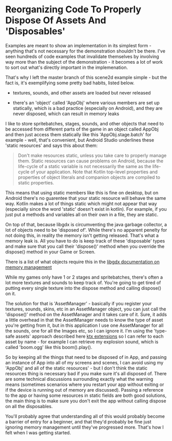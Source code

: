 # Reorganizing Code To Properly Dispose Of Assets And 'Disposables'

Examples are meant to show an implementation in its simplest form - anything that's not necessary for the demonstration shouldn't be there. 
I've seen hundreds of code examples that invalidate themselves by involving way more than the subject of the demonstration - it becomes a lot 
of work to sort out what's directly important in the implemenation.

That's why I left the master branch of this scene2d example simple - but the fact is, it's exemplifying some pretty bad habits, listed below.

- textures, sounds, and other assets are loaded but never released

- there's an 'object' called 'AppObj' where various members are set up statically, which is a bad practice (especially on Android), and they 
are never disposed, which can result in memory leaks

I like to store spritebatches, stages, sounds, and other objects that need to be accessed from different parts of the game in an object called 
AppObj and then just access them statically like this 'AppObj.stage.batch' for example - well, that's convenient, but Android Studio 
underlines these 'static resources' and says this about them:

> Don't make resources static, unless you take care to properly manage them. Static resources can cause problems on Android, because the 
life-cycle of a static variable is not necessarily the same as the life-cycle of your application.  Note that Kotlin top-level properties and 
properties of object literals and companion objects are compiled to static properties. 

This means that using static members like this is fine on desktop, but on Android there's no guarentee that your static resource will behave 
the same way. Kotlin makes a lot of things static which might not appear that way (especially since the word 'static' doesn't exist in 
kotlin). For example, if you just put a methods and variables all on their own in a file, they are static.

On top of that, because libgdx is circumventing the java garbage collector, a lot of objects need to be 'disposed of'. While there's no 
apparent penelty for not doing this, in reality the memory isn't getting released. That's what a memory leak is. All you have to do is keep 
track of these 'disposable' types and make sure that you call their 'dispose()' method when you override the dispose() method in your Game or 
Screen.

There is a list of what objects require this in the [libgdx documentation on memory management](https://github.com/libgdx/libgdx/wiki/Memory-management)

While my games only have 1 or 2 stages and spritebatches, there's often a lot more textures and sounds to keep track of. You're going to get 
tired of putting every single texture into the dispose method and calling dispose() on it.

The solution for that is 'AssetManager' - basically if you register your textures, sounds, skins, etc in an AssetManager object, you can just 
call the 'dispose()' method on the AssetManager and it takes care of it. Sure, it adds a little overhead in that the AssetManager needs to 
know the type of asset you're getting from it, but in this application I use one AssetManager for all the sounds, one for all the Images etc, 
so I can ignore it. I'm using the 'type-safe assets' approach described here [ktx 
extensions](https://github.com/libktx/ktx/tree/master/assets) so I can refer to each asset by name - for example I can retrieve my explosion 
sound, which is called 'boom.ogg' like this boom().play().

So by keeping all the things that need to be disposed of in App, and passing an instance of App into all of my screens and scenes, I can avoid 
using my 'AppObj' and all of the static resources' - but I don't think the static resources thing is necessary bad if you make sure it's all disposed of. There are some technical discussions surrounding exactly what the warning means (sometimes scenarios where you restart your app without exiting or if the 
device is running out of memory are discussed). Passing a reference to the app or having some resources in static fields are both good 
solutions, the main thing is to make sure you don't exit the app without calling dispose on all the disposables.

You'll probably agree that understanding all of this would probably become a barrier of entry for a beginner, and that they'd probably be fine 
just ignoring memory management until they've progressed more. That's how I felt when I was getting started.
